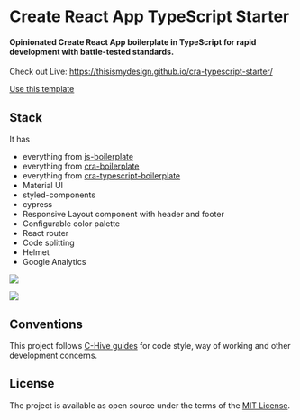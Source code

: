 # Create React App TypeScript Starter

#### Opinionated Create React App boilerplate in TypeScript for rapid development with battle-tested standards.

Check out Live: https://thisismydesign.github.io/cra-typescript-starter/

[Use this template](https://github.com/thisismydesign/cra-typescript-starter/generate)

## Stack

It has
- everything from [js-boilerplate](https://github.com/c-hive/js-boilerplate)
- everything from [cra-boilerplate](https://github.com/c-hive/cra-boilerplate)
- everything from [cra-typescript-boilerplate](https://github.com/c-hive/cra-typescript-boilerplate)
- Material UI
- styled-components
- cypress
- Responsive Layout component with header and footer
- Configurable color palette
- React router
- Code splitting
- Helmet
- Google Analytics

![](demo-mobile.png)

![](demo-desktop.png)

## Conventions

This project follows [C-Hive guides](https://github.com/c-hive/guides) for code style, way of working and other development concerns.

## License

The project is available as open source under the terms of the [MIT License](http://opensource.org/licenses/MIT).
